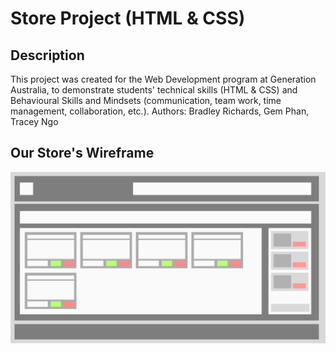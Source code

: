 # Store Project (HTML & CSS)

## Description
This project was created for the Web Development program at Generation Australia, to demonstrate students' technical skills (HTML & CSS) and Behavioural Skills and Mindsets (communication, team work, time management, collaboration, etc.).
Authors: Bradley Richards, Gem Phan, Tracey Ngo

## Our Store's Wireframe
![Store's Wireframe](./images/store_wireframe.png)